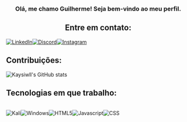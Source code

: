 ### <center> Olá, me chamo Guilherme! Seja bem-vindo ao meu perfil.

## <center> **Entre em contato:**

[![LinkedIn](https://img.shields.io/badge/LinkedIn-000000?style=for-the-badge&logo=linkedin&logoColor=white)](https://www.linkedin.com/in/guilhermedesouzapinto/)[![Discord](https://img.shields.io/badge/Discord-000000?style=for-the-badge&logo=discord&logoColor=white)](https://discord.gg/G4SgFzve)[![Instagram](https://img.shields.io/badge/Instagram-000000?style=for-the-badge&logo=instagram&logoColor=white)](https://www.instagram.com/kaysiwl)

## **Contribuições:**

![Kaysiwll's GitHub stats](https://github-readme-stats.vercel.app/api?username=kaysiwll&hide_title=true&include_all_commits=true&show_icons=true&theme=radical&title_color=ffffff&bg_color=000000&text_color=FFFFFF&icon_color=FFFFFF&count_private=true&locale=pt-br)

## **Tecnologias em que trabalho:**

<div style="display: inline_block"><br/>
<img alt="Kali" src="https://img.shields.io/badge/Kali_Linux-000000?style=for-the-badge&logo=kali-linux&logoColor=white"/><img alt="Windows" src="https://img.shields.io/badge/Windows-000000?style=for-the-badge&logo=windows&logoColor=white"/><img alt="HTML5" src="https://img.shields.io/badge/HTML-000000?style=for-the-badge&logo=html5&logoColor=white"/><img alt="Javascript" src="https://img.shields.io/badge/JavaScript-000000?style=for-the-badge&logo=javascript&logoColor=FFFFFF"/><img alt="CSS" src="https://img.shields.io/badge/CSS-000000?&style=for-the-badge&logo=css3&logoColor=white" />
</div>
